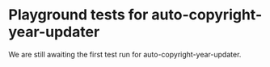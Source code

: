 # Playground tests for auto-copyright-year-updater
We are still awaiting the first test run for auto-copyright-year-updater.
